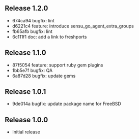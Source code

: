 ## Release 1.2.0

* 674ca94 bugfix: lint
* d6221c4 feature: introduce sensu_go_agent_extra_groups
* fb65afb bugfix: lint
* 6c111f1 doc: add a link to freshports

## Release 1.1.0

* 87f5054 feature: support ruby gem plugins
* 1bb5e7f bugfix: QA
* 6a87d28 bugfix: update gems

## Release 1.0.1

* 9de014a bugfix: update package name for FreeBSD

## Release 1.0.0

* Initial release
